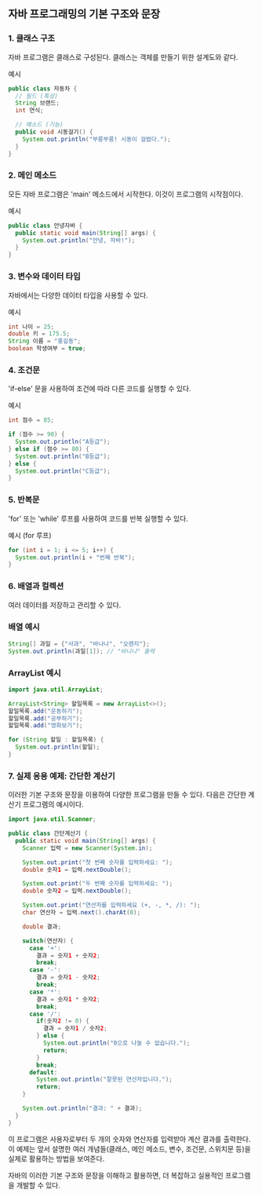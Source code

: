 ## 자바 프로그래밍의 기본 구조와 문장

### 1. 클래스 구조

자바 프로그램은 클래스로 구성된다. 클래스는 객체를 만들기 위한 설계도와 같다.

예시

```java
public class 자동차 {
  // 필드 (특성)
  String 브랜드;
  int 연식;

  // 메소드 (기능)
  public void 시동걸기() {
    System.out.println("부릉부릉! 시동이 걸렸다.");
  }
}
```

### 2. 메인 메소드

모든 자바 프로그램은 'main' 메소드에서 시작한다. 이것이 프로그램의 시작점이다.

예시

```java
public class 안녕자바 {
  public static void main(String[] args) {
    System.out.println("안녕, 자바!");
  }
}
```

### 3. 변수와 데이터 타입

자바에서는 다양한 데이터 타입을 사용할 수 있다.

예시

```java
int 나이 = 25;
double 키 = 175.5;
String 이름 = "홍길동";
boolean 학생여부 = true;
```

### 4. 조건문

'if-else' 문을 사용하여 조건에 따라 다른 코드를 실행할 수 있다.

예시

```java
int 점수 = 85;

if (점수 >= 90) {
  System.out.println("A등급");
} else if (점수 >= 80) {
  System.out.println("B등급");
} else {
  System.out.println("C등급");
}
```

### 5. 반복문

'for' 또는 'while' 루프를 사용하여 코드를 반복 실행할 수 있다.

예시 (for 루프)

```java
for (int i = 1; i <= 5; i++) {
  System.out.println(i + "번째 반복");
}
```

### 6. 배열과 컬렉션

여러 데이터를 저장하고 관리할 수 있다.

### 배열 예시

```java
String[] 과일 = {"사과", "바나나", "오렌지"};
System.out.println(과일[1]); // "바나나" 출력
```

### ArrayList 예시

```java
import java.util.ArrayList;

ArrayList<String> 할일목록 = new ArrayList<>();
할일목록.add("운동하기");
할일목록.add("공부하기");
할일목록.add("영화보기");

for (String 할일 : 할일목록) {
  System.out.println(할일);
}
```

### 7. 실제 응용 예제: 간단한 계산기

이러한 기본 구조와 문장을 이용하여 다양한 프로그램을 만들 수 있다. 다음은 간단한 계산기 프로그램의 예시이다.

```java
import java.util.Scanner;

public class 간단계산기 {
  public static void main(String[] args) {
    Scanner 입력 = new Scanner(System.in);

    System.out.print("첫 번째 숫자를 입력하세요: ");
    double 숫자1 = 입력.nextDouble();

    System.out.print("두 번째 숫자를 입력하세요: ");
    double 숫자2 = 입력.nextDouble();

    System.out.print("연산자를 입력하세요 (+, -, *, /): ");
    char 연산자 = 입력.next().charAt(0);

    double 결과;

    switch(연산자) {
      case '+':
        결과 = 숫자1 + 숫자2;
        break;
      case '-':
        결과 = 숫자1 - 숫자2;
        break;
      case '*':
        결과 = 숫자1 * 숫자2;
        break;
      case '/':
        if(숫자2 != 0) {
          결과 = 숫자1 / 숫자2;
        } else {
          System.out.println("0으로 나눌 수 없습니다.");
          return;
        }
        break;
      default:
        System.out.println("잘못된 연산자입니다.");
        return;
    }

    System.out.println("결과: " + 결과);
  }
}
```

이 프로그램은 사용자로부터 두 개의 숫자와 연산자를 입력받아 계산 결과를 출력한다. 이 예제는 앞서 설명한 여러 개념들(클래스, 메인 메소드, 변수, 조건문, 스위치문 등)을 실제로 활용하는 방법을 보여준다.

자바의 이러한 기본 구조와 문장을 이해하고 활용하면, 더 복잡하고 실용적인 프로그램을 개발할 수 있다.
